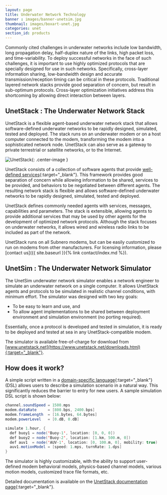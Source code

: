 ```yaml
---
layout: page
title: Underwater Network Technology
banner : images/banner-unetsim.jpg
thumbnail: images/boxart-unet.jpg
categories: unet
section_id: products
---
```


Commonly cited challenges in underwater networks include low bandwidth, long propagation delay, half-duplex nature of the links, high packet loss, and time-variability. To deploy successful networks in the face of such challenges, it is important to use highly optimized protocols that are specially designed for use in such networks. Specifically, cross-layer information sharing, low-bandwidth design and accurate transmission/reception timing can be critical in these protocols. Traditional layered network stacks provide good separation of concern, but result in sub-optimum protocols. Cross-layer optimization initiatives address this shortcoming by allowing direct interaction between layers.

## UnetStack : The Underwater Network Stack

UnetStack is a flexible agent-based underwater network stack that allows software-defined underwater networks to be rapidly designed, simulated, tested and deployed. The stack runs on an underwater modem or on a host computer connected to the modem, transforming the modem into a sophisticated network node. UnetStack can also serve as a gateway to private terrestrial or satellite networks, or to the Internet.

![UnetStack]({{site.baseurl}}/images/unetstack.png){: .center-image  }

UnetStack consists of a collection of software agents that provide [well-defined services](https://www.unetstack.net/agent-ref.html){:target="_blank"}. This framework provides good separation of concern while allowing information to be shared, services to be provided, and behaviors to be negotiated between different agents. The resulting network stack is flexible and allows software-defined underwater networks to be rapidly designed, simulated, tested and deployed.

UnetStack defines commonly needed agents with services, messages, capabilities and parameters. The stack is extensible, allowing agents to provide additional services that may be used by other agents for the development of optimized network protocols. Although the stack focuses on underwater networks, it allows wired and wireless radio links to be included as part of the network.

UnetStack runs on all Subnero modems, but can be easily customized to run on modems from other manufacturers. For licensing information, please [contact us]({{ site.baseurl }}{% link contact/index.md %}).

## UnetSim : The Underwater Network Simulator

The UnetSim underwater network simulator enables a network engineer to simulate an underwater network on a single computer. It allows UnetStack agents and protocols to be simulated in realistic channel conditions, with minimum effort. The simulator was designed with two key goals:

- To be easy to learn and use, and
- To allow agent implementations to be shared between deployment environment and simulation environment (no porting required).

Essentially, once a protocol is developed and tested in simulation, it is ready to be deployed and tested at sea in any UnetStack-compatible modem.

The simulator is available free-of-charge for download from [www.unetstack.net](https://www.unetstack.net/downloads.html){:target="_blank"}.

## How does it work?

A simple script written in a [domain-specific language](https://www.unetstack.net/simulation-dsl.html){:target="_blank"} (DSL) allows users to describe a simulation scenario in a natural way. This significantly reduces the barrier to entry for new users. A sample simulation DSL script is shown below:

```java
channel.soundSpeed = 1500.mps
modem.dataRate     = [800.bps, 2400.bps]
modem.frameLength  = [16.bytes, 64.bytes]
modem.powerLevel   = [0.dB, 0.dB]

simulate 1.hour, {
  def buoy1 = node('Buoy-1', location: [0, 0, 0])
  def buoy2 = node('Buoy-2', location: [1.km, 500.m, 0])
  def auv1  = node('AUV-1', location: [0, 100.m, 0], mobility: true)
  auv1.motionModel = [speed: 1.mps, turnRate: 1.dps]
}
```

The simulator is highly customizable, with the ability to support user-defined modem behavioral models, physics-based channel models, various motion models, customized trace file formats, etc.

Detailed documentation is available on the [UnetStack documentation page](https://www.unetstack.net/docs.html){:target="_blank"}.
